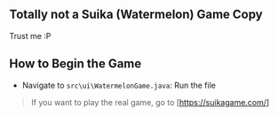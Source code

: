 ## Totally not a Suika (Watermelon) Game Copy

Trust me :P

## How to Begin the Game

- Navigate to `src\ui\WatermelonGame.java`: Run the file

> If you want to play the real game, go to [https://suikagame.com/]
